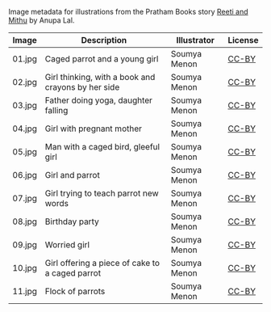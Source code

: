 Image metadata for illustrations from the Pratham Books story [Reeti and Mithu](https://storyweaver.org.in/stories/4628-reeti-and-mithu) by Anupa Lal.

Image | Description | Illustrator | License
----- | ----------- | ----------- | -------
01.jpg | Caged parrot and a young girl  | Soumya Menon | [CC-BY](https://creativecommons.org/licenses/by/4.0/)
02.jpg | Girl thinking, with a book and crayons by her side | Soumya Menon | [CC-BY](https://creativecommons.org/licenses/by/4.0/)
03.jpg | Father doing yoga, daughter falling | Soumya Menon | [CC-BY](https://creativecommons.org/licenses/by/4.0/)
04.jpg | Girl with pregnant mother | Soumya Menon | [CC-BY](https://creativecommons.org/licenses/by/4.0/)
05.jpg | Man with a caged bird, gleeful girl  | Soumya Menon | [CC-BY](https://creativecommons.org/licenses/by/4.0/)
06.jpg | Girl and parrot | Soumya Menon | [CC-BY](https://creativecommons.org/licenses/by/4.0/)
07.jpg | Girl trying to teach parrot new words | Soumya Menon | [CC-BY](https://creativecommons.org/licenses/by/4.0/)
08.jpg | Birthday party | Soumya Menon | [CC-BY](https://creativecommons.org/licenses/by/4.0/)
09.jpg | Worried girl | Soumya Menon | [CC-BY](https://creativecommons.org/licenses/by/4.0/)
10.jpg | Girl offering a piece of cake to a caged parrot | Soumya Menon | [CC-BY](https://creativecommons.org/licenses/by/4.0/)
11.jpg | Flock of parrots  | Soumya Menon | [CC-BY](https://creativecommons.org/licenses/by/4.0/)
